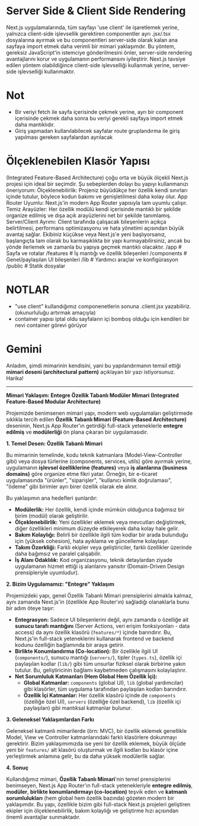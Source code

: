 # Server Side & Client Side Rendering
Next.js uygulamalarında, tüm sayfayı 'use client' ile işaretlemek yerine, yalnızca client-side işlevsellik gerektiren componentler ayrı .jsx/.tsx dosyalarına ayırmak ve bu componentleri server-side olarak kalan ana sayfaya import etmek daha verimli bir mimari yaklaşımdır. Bu yöntem, gereksiz JavaScript'in istemciye gönderilmesini önler, server-side rendering avantajlarını korur ve uygulamanın performansını iyileştirir.
Next.js tavsiye edilen yöntem olabildiğince client-side işlevselliği kullanmak yerine, server-side işlevselliği kullanmaktır.

# Not
- Bir veriyi fetch ile sayfa içerisinde çekmek yerine, ayrı bir component içerisinde çekmek daha sonra bu veriyi gerekli sayfaya import etmek daha mantıklıdır.
- Giriş yapmadan kullanılabilecek sayfalar route gruplandırma ile giriş yapılması gereken sayfalardan ayrılacak

# Ölçeklenebilen Klasör Yapısı
(Integrated Feature-Based Architecture) çoğu orta ve büyük ölçekli Next.js projesi için ideal bir seçimdir. Şu sebeplerden dolayı bu yapıyı kullanmanızı öneriyorum:
Ölçeklenebilirlik: Projeniz büyüdükçe her özellik kendi sınırları içinde tutulur, böylece kodun bakımı ve genişletilmesi daha kolay olur.
App Router Uyumlu: Next.js'in modern App Router yapısıyla tam uyumlu çalışır.
Temiz Arayüzler: Her özellik modülü kendi içerisinde mantıklı bir şekilde organize edilmiş ve dışa açık arayüzlerini net bir şekilde tanımlamış.
Server/Client Ayrımı: Client tarafında çalışacak bileşenlerin açıkça belirtilmesi, performans optimizasyonu ve hata yönetimi açısından büyük avantaj sağlar.
Ekibiniz küçükse veya Next.js'e yeni başlıyorsanız, başlangıçta tam olarak bu karmaşıklıkta bir yapı kurmayabilirsiniz, ancak bu yönde ilerlemek ve zamanla bu yapıya geçmek mantıklı olacaktır.
/app           # Sayfa ve rotalar
/features      # İş mantığı ve özellik bileşenleri 
/components    # Genel/paylaşılan UI bileşenleri
/lib           # Yardımcı araçlar ve konfigürasyon
/public        # Statik dosyalar


# NOTLAR
- "use client" kullandığımız componenetlerin sonuna .client.jsx yazabiliriz. (okunurluluğu artırmak amaçıyla)
- container yapısı iptal oldu sayfaların içi bomboş olduğu için kendileri bir nevi container görevi görüyor



# Gemini
Anladım, şimdi mimarinin kendisini, yani bu yapılandırmanın temsil ettiği **mimari deseni (architectural pattern)** açıklayan bir yazı istiyorsunuz. Harika!

---

**Mimari Yaklaşım: Entegre Özellik Tabanlı Modüler Mimari (Integrated Feature-Based Modular Architecture)**

Projemizde benimsenen mimari yapı, modern web uygulamaları geliştirmede sıklıkla tercih edilen **Özellik Tabanlı Mimari (Feature-Based Architecture)** deseninin, Next.js App Router'ın getirdiği full-stack yeteneklerle **entegre edilmiş** ve **modülerliği** ön plana çıkaran bir uygulamasıdır.

**1. Temel Desen: Özellik Tabanlı Mimari**

Bu mimarinin temelinde, kodu teknik katmanlara (Model-View-Controller gibi) veya dosya türlerine (components, services, utils) göre ayırmak yerine, uygulamanın **işlevsel özelliklerine (features)** veya **iş alanlarına (business domains)** göre organize etme fikri yatar. Örneğin, bir e-ticaret uygulamasında "ürünler", "siparişler", "kullanıcı kimlik doğrulaması", "ödeme" gibi birimler ayrı birer özellik olarak ele alınır.

Bu yaklaşımın ana hedefleri şunlardır:

* **Modülerlik:** Her özellik, kendi içinde mümkün olduğunca bağımsız bir birim (modül) olarak geliştirilir.
* **Ölçeklenebilirlik:** Yeni özellikler eklemek veya mevcutları değiştirmek, diğer özellikleri minimum düzeyde etkileyerek daha kolay hale gelir.
* **Bakım Kolaylığı:** Belirli bir özellikle ilgili tüm kodlar bir arada bulunduğu için (yüksek cohesion), hata ayıklama ve güncelleme kolaylaşır.
* **Takım Özerkliği:** Farklı ekipler veya geliştiriciler, farklı özellikler üzerinde daha bağımsız ve paralel çalışabilir.
* **İş Alanı Odaklılık:** Kod organizasyonu, teknik detaylardan ziyade uygulamanın hizmet ettiği iş alanlarını yansıtır (Domain-Driven Design prensipleriyle uyumludur).

**2. Bizim Uygulamamız: "Entegre" Yaklaşım**

Projemizdeki yapı, genel Özellik Tabanlı Mimari prensiplerini almakla kalmaz, aynı zamanda Next.js'in (özellikle App Router'ın) sağladığı olanaklarla bunu bir adım öteye taşır:

* **Entegrasyon:** Sadece UI bileşenlerini değil, aynı zamanda o özelliğe ait **sunucu tarafı mantığını** (Server Actions, veri erişim fonksiyonları - data access) da aynı özellik klasörü (`features/*`) içinde barındırır. Bu, Next.js'in full-stack yeteneklerini kullanarak frontend ve backend kodunu özelliğin bağlamında bir araya getirir.
* **Birlikte Konumlandırma (Co-location):** Bir özellikle ilgili UI (`components/`), sunucu mantığı (`servers/`), tipler (`types.ts`), özellik içi paylaşılan kodlar (`lib/`) gibi tüm unsurlar fiziksel olarak birbirine yakın tutulur. Bu, geliştiricinin bağlamı kaybetmeden çalışmasını kolaylaştırır.
* **Net Sorumluluk Katmanları (Hem Global Hem Özellik İçi):**
    * **Global Katmanlar:** `components` (global UI), `lib` (global yardımcılar) gibi klasörler, tüm uygulama tarafından paylaşılan kodları barındırır.
    * **Özellik İçi Katmanlar:** Her özellik klasörü içinde de `components` (özelliğe özel UI), `servers` (özelliğe özel backend), `lib` (özellik içi paylaşılan) gibi mantıksal katmanlar bulunur.

**3. Geleneksel Yaklaşımlardan Farkı**

Geleneksel katmanlı mimarilerde (örn: MVC), bir özellik eklemek genellikle Model, View ve Controller katmanlarındaki farklı klasörlere dokunmayı gerektirir. Bizim yaklaşımımızda ise yeni bir özellik eklemek, büyük ölçüde yeni bir `features/` alt klasörü oluşturmak ve ilgili kodları bu klasör içine yerleştirmek anlamına gelir, bu da daha yüksek modülerlik sağlar.

**4. Sonuç**

Kullandığımız mimari, **Özellik Tabanlı Mimari**'nin temel prensiplerini benimseyen, Next.js App Router'ın full-stack yetenekleriyle **entegre edilmiş**, **modüler**, **birlikte konumlandırmayı (co-location)** teşvik eden ve **katmanlı sorumlulukları** (hem global hem özellik bazında) gözeten modern bir yaklaşımdır. Bu yapı, özellikle bizim gibi full-stack Next.js projeleri geliştiren ekipler için ölçeklenebilirlik, bakım kolaylığı ve geliştirme hızı açısından önemli avantajlar sunmaktadır.